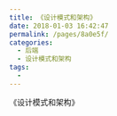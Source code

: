 ```yaml
---
title: 《设计模式和架构》
date: 2018-01-03 16:42:47
permalink: /pages/8a0e5f/
categories:
  - 后端
  - 设计模式和架构
tags:
  - 
---
```


《设计模式和架构》